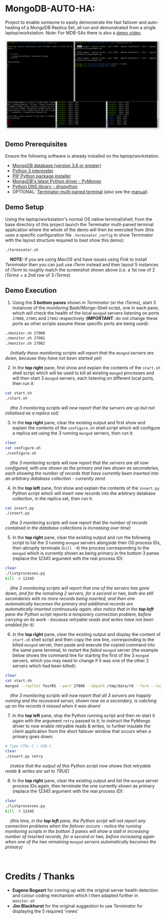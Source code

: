 # MongoDB-AUTO-HA: 

Project to enable someone to easily demonstrate the fast failover and auto-healing of a MongoDB Replica Set, all run and demonstrated from a single laptop/workstation. Note: For MDB-SAs there is also a [demo video](https://drive.google.com/file/d/1qTxEb569CpIw2-6Yf61Cr66Q6dMZS-CL/).

 ![Demo UI](.auto_ha.png)

## Demo Prerequisites

Ensure the following software is already installed on the laptop/workstation.

- [MongoDB database (version 3.6 or greater)](https://docs.mongodb.com/manual/installation/)
- [Python 3 interpreter](https://www.python.org/downloads/)
- [PIP Python package installer](https://pip.pypa.io/en/stable/installing/)
- [MongoDB's latest Python driver - PyMongo](https://api.mongodb.com/python/current/installation.html)
- [Python DNS library - dnspython](https://pypi.org/project/dnspython/)
- OPTIONAL: [Terminator multi-paned terminal](https://gnometerminator.blogspot.com/p/introduction.html) (also see the [manual](https://terminator-gtk3.readthedocs.io/))


## Demo Setup

Using the laptop/workstation's normal OS native terminal/shell, from the base directory of this project launch the Terminator multi-paned terminal application where the whole of the demo will then be executed from (this uses a specific configuration file `.terminator_config` to show Terminator with the layout structure required to best show this demo):
```bash
./terminator.sh
```

&nbsp;&nbsp;&nbsp;&nbsp;__NOTE:__ If you are using _MacOS_ and have issues using _Fink_ to install _Terminator_ then you can just use _iTerm_ instead and then layout 5 instances of _iTerm_ to roughly match the screenshot shown above (i.e. a 1st row of 2 _iTerms_ + a 2nd row of 3 _iTerms_)

## Demo Execution

1. Using the __3 bottom panes__ shown in _Terminator_ (or the _iTerms_), start 3 instances of the _monitoring_ Bash/Mongo-Shell script, one in each pane, which will check the health of the local `mongod` servers listening on ports `27000`, `27001` and `27002` respectively (__IMPORTANT__: do not change these ports as other scripts assume these specific ports are being used):
```bash
./monitor.sh 27000
./monitor.sh 27001
./monitor.sh 27002
```

&nbsp;&nbsp;&nbsp;&nbsp;_(initially these monitoring scripts will report that the `mongod` servers are down, because they have not been started yet)_

2. In the __top right__ pane, first show and explain the contents of the `start.sh` shell script which will be used to kill all existing `mongod` processes and will then start 3 `mongod` servers, each listening on different local ports, then run it:
```bash
cat start.sh
./start.sh
```

&nbsp;&nbsp;&nbsp;&nbsp;_(the 3 monitoring scripts will now report that the servers are up but not initialised as a replica set)_

3. In the __top right__ pane, clear the existing output and first show and explain the contents of the `configure.sh` shell script which will configure a replica set using the 3 running `mongod` servers, then run it:
```bash
clear
cat configure.sh
./configure.sh
```

&nbsp;&nbsp;&nbsp;&nbsp;_(the 3 monitoring scripts will now report that the servers are all now configured, with one shown as the primary and two shown as secondaries, each showing the number of records that have currently been inserted into an arbitrary database collection - currently zero)_

4. In the __top left__ pane, first show and explain the contents of the `insert.py` Python script which will insert new records into the arbitrary database collection, in the replica set, then run it:
```bash
cat insert.py
./insert.py
```

&nbsp;&nbsp;&nbsp;&nbsp;_(the 3 monitoring scripts will now report that the number of records contained in the database collections is increasing over time)_

5. In the __top right__ pane, clear the existing output and run the following script to list the 3 running `mongod` servers alongside their OS process IDs, then abruptly terminate (`kill -9`) the process corresponding to the `mongod` which is currently shown as being primary in the bottom 3 panes (replace the _12345_ argument with the real process ID):
```bash
clear
./listprocesses.py
kill -9 12345
```

&nbsp;&nbsp;&nbsp;&nbsp;_(the 3 monitoring scripts will report that one of the servers has gone down, and for the remaining 2 servers, for a second or two, both are still secondaries with no more records being inserted, and then one automatically becomes the primary and additional records are automatically inserted continuously again; also notice that in the **top left** pane the Python script reports a temporary connection problem, before carrying on its work - because retryable reads and writes have not been enabled for it)_

6. In the __top right__ pane, clear the existing output and display the content of `start.sh` shell script and then copy the one line, corresponding to the killed `mongod` server, then paste and execute the copied command into the same pane terminal, to restart the _failed_ `mongod` server (the example below shows the command line for starting the first of the 3 `mongod` servers, which you may need to change if it was one of the other 2 servers which had been killed):
```bash
clear
cat start.sh
mongod --replSet TestRS --port 27000 --dbpath /tmp/data/r0 --fork --logpath /tmp/data/r0/log/mongod.log
```

&nbsp;&nbsp;&nbsp;&nbsp;_(the 3 monitoring scripts will now report that all 3 servers are happily running and the recovered server, shown now as a secondary, is catching up on the records it missed when it was down)_

7. In the __top left__ pane, stop the Python running script and then re-start it again with the argument `retry` passed to it, to instruct the PyMongo driver to now enable retryable reads & writes, to further insulate the client application from the short failover window that occurs when a primary goes down:

```bash
# Type CTRL-C / CMD-C
clear
./insert.py retry
```

&nbsp;&nbsp;&nbsp;&nbsp;_(notice that the output of this Python script now shows that retryable reads & writes are set to TRUE)_

8. In the __top right__ pane, clear the existing output and list the `mongod` server process IDs again, then terminate the one currently shown as primary (replace the _12345_ argument with the real process ID):
```bash
clear
./listprocesses.py
kill -9 12345
```

&nbsp;&nbsp;&nbsp;&nbsp;_(this time, in the **top left** pane, the Python script will not report any connection problems when the failover occurs - notice the running monitoring scripts in the bottom 3 panes will show a stall in increasing number of inserted records, for a second or two, before increasing again when one of the two remaining `mongod` servers automatically becomes the primary)_

&nbsp;

# Credits / Thanks

* __Eugene Bogaart__ for coming up with the original server health detection and colour coding mechanism which I then adapted further in `monitor.sh`
* __Jim Blackhurst__ for the original suggestion to use _Terminator_ for displaying the 5 required 'views'

